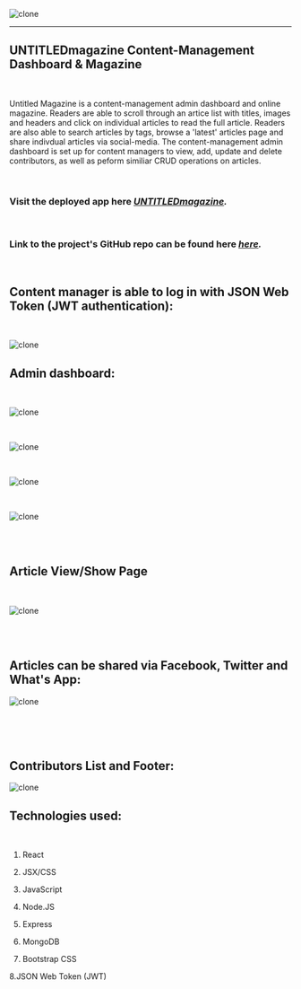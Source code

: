 
![clone](https://imgur.com/cQ9REnS.png)






_____________________________________________________________________________________


<!-- ![clone](https://imgur.com/2wai22O.png) -->


## UNTITLEDmagazine Content-Management Dashboard & Magazine
<br>

Untitled Magazine is a content-management admin dashboard and online magazine. Readers are able to scroll through an artice list with titles, images and headers and click on individual articles to read the full article. Readers are also able to search articles by tags, browse a 'latest' articles page and share indivdual articles via social-media. The content-management admin dashboard is set up for content managers to view, add, update and delete contributors, as well as peform similiar CRUD operations on articles.

<br>

### Visit the deployed app here <em><a href="https://untitled-magazine.herokuapp.com/">UNTITLEDmagazine</a>.</em> 

<br>

### Link to the project's GitHub repo can be found here <em><a href="https://github.com/tatyanakarlen/Untitled-Magazine">here</a>.</em>

<br>

## Content manager is able to log in with JSON Web Token (JWT authentication):

<br>

![clone](https://imgur.com/RoKR20K.png)


## Admin dashboard:

<br>

![clone](https://imgur.com/gL3NI4k.png)


<br>


![clone](https://imgur.com/ENkdaG6.png)


<br>


![clone](https://imgur.com/Xo9MfNR.png)

<br>

![clone](https://imgur.com/u2rqn6J.png)

<br>
<br>




## Article View/Show Page 

<br>

![clone](https://imgur.com/FJg7yZV.png)

<br>
<br>

## Articles can be shared via Facebook, Twitter and What's App:

![clone](https://imgur.com/HQMpzIw.png)





<br>
<br>
<br>

## Contributors List and Footer:
![clone](https://imgur.com/25rIMod.png)




## Technologies used:
<br>

1. React

2. JSX/CSS

3. JavaScript

4. Node.JS

5. Express

6. MongoDB

7. Bootstrap CSS

8.JSON Web Token (JWT)

<br>
<br>
<br>
<br>

